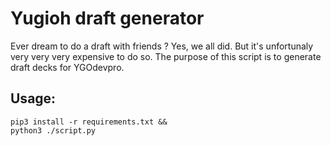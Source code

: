 # Yugioh draft generator

Ever dream to do a draft with friends ? Yes, we all did. But it's unfortunaly very very very expensive to do so.
The purpose of this script is to generate draft decks for YGOdevpro.

## Usage:

```
pip3 install -r requirements.txt &&
python3 ./script.py
```